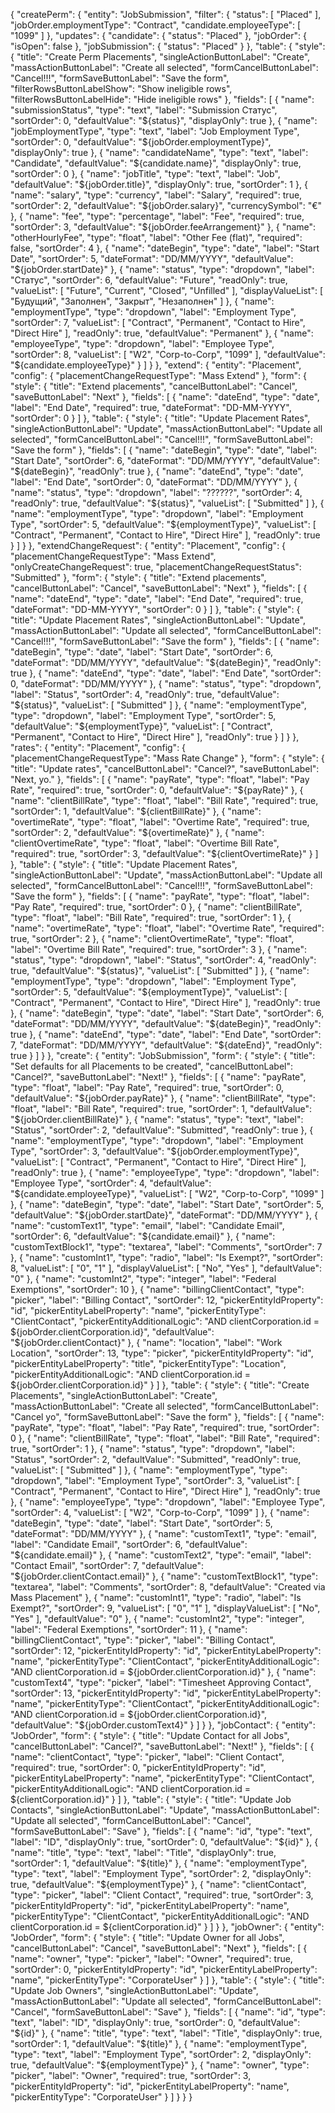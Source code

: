 {
  "createPerm": {
    "entity": "JobSubmission",
    "filter": {
      "status": [
        "Placed"
      ],
      "jobOrder.employmentType": "Contract",
      "candidate.employeeType": [
        "1099"
      ]
    },
    "updates": {
      "candidate": {
        "status": "Placed"
      },
      "jobOrder": {
        "isOpen": false
      },
      "jobSubmission": {
        "status": "Placed"
      }
    },
    "table": {
      "style": {
        "title": "Create Perm Placements",
        "singleActionButtonLabel": "Create",
        "massActionButtonLabel": "Create all selected",
        "formCancelButtonLabel": "Cancel!!!",
        "formSaveButtonLabel": "Save the form",
        "filterRowsButtonLabelShow": "Show ineligible rows",
        "filterRowsButtonLabelHide": "Hide ineligible rows"
      },
      "fields": [
        {
          "name": "submissionStatus",
          "type": "text",
          "label": "Submission Статус",
          "sortOrder": 0,
          "defaultValue": "${status}",
          "displayOnly": true
        },
        {
          "name": "jobEmploymentType",
          "type": "text",
          "label": "Job Employment Type",
          "sortOrder": 0,
          "defaultValue": "${jobOrder.employmentType}",
          "displayOnly": true
        },
        {
          "name": "candidateName",
          "type": "text",
          "label": "Candidate",
          "defaultValue": "${candidate.name}",
          "displayOnly": true,
          "sortOrder": 0
        },
        {
          "name": "jobTitle",
          "type": "text",
          "label": "Job",
          "defaultValue": "${jobOrder.title}",
          "displayOnly": true,
          "sortOrder": 1
        },
        {
          "name": "salary",
          "type": "currency",
          "label": "Salary",
          "required": true,
          "sortOrder": 2,
          "defaultValue": "${jobOrder.salary}",
          "currencySymbol": "€"
        },
        {
          "name": "fee",
          "type": "percentage",
          "label": "Fee",
          "required": true,
          "sortOrder": 3,
          "defaultValue": "${jobOrder.feeArrangement}"
        },
        {
          "name": "otherHourlyFee",
          "type": "float",
          "label": "Other Fee (flat)",
          "required": false,
          "sortOrder": 4
        },
        {
          "name": "dateBegin",
          "type": "date",
          "label": "Start Date",
          "sortOrder": 5,
          "dateFormat": "DD/MM/YYYY",
          "defaultValue": "${jobOrder.startDate}"
        },
        {
          "name": "status",
          "type": "dropdown",
          "label": "Статус",
          "sortOrder": 6,
          "defaultValue": "Future",
          "readOnly": true,
          "valueList": [
            "Future",
            "Current",
            "Closed",
            "Unfilled"
          ],
          "displayValueList": [
            "Будущий",
            "Заполнен",
            "Закрыт",
            "Незаполнен"
          ]
        },
        {
          "name": "employmentType",
          "type": "dropdown",
          "label": "Employment Type",
          "sortOrder": 7,
          "valueList": [
            "Contract",
            "Permanent",
            "Contact to Hire",
            "Direct Hire"
          ],
          "readOnly": true,
          "defaultValue": "Permanent"
        },
        {
          "name": "employeeType",
          "type": "dropdown",
          "label": "Employee Type",
          "sortOrder": 8,
          "valueList": [
            "W2",
            "Corp-to-Corp",
            "1099"
          ],
          "defaultValue": "${candidate.employeeType}"
        }
      ]
    }
  },
  "extend": {
    "entity": "Placement",
    "config": {
      "placementChangeRequestType": "Mass Extend"
    },
    "form": {
      "style": {
        "title": "Extend placements",
        "cancelButtonLabel": "Cancel",
        "saveButtonLabel": "Next"
      },
      "fields": [
        {
          "name": "dateEnd",
          "type": "date",
          "label": "End Date",
          "required": true,
          "dateFormat": "DD-MM-YYYY",
          "sortOrder": 0
        }
      ]
    },
    "table": {
      "style": {
        "title": "Update Placement Rates",
        "singleActionButtonLabel": "Update",
        "massActionButtonLabel": "Update all selected",
        "formCancelButtonLabel": "Cancel!!!",
        "formSaveButtonLabel": "Save the form"
      },
      "fields": [
        {
          "name": "dateBegin",
          "type": "date",
          "label": "Start Date",
          "sortOrder": 6,
          "dateFormat": "DD/MM/YYYY",
          "defaultValue": "${dateBegin}",
          "readOnly": true
        },
        {
          "name": "dateEnd",
          "type": "date",
          "label": "End Date",
          "sortOrder": 0,
          "dateFormat": "DD/MM/YYYY"
        },
        {
          "name": "status",
          "type": "dropdown",
          "label": "??????",
          "sortOrder": 4,
          "readOnly": true,
          "defaultValue": "${status}",
          "valueList": [
            "Submitted"
          ]
        },
        {
          "name": "employmentType",
          "type": "dropdown",
          "label": "Employment Type",
          "sortOrder": 5,
          "defaultValue": "${employmentType}",
          "valueList": [
            "Contract",
            "Permanent",
            "Contact to Hire",
            "Direct Hire"
          ],
          "readOnly": true
        }
      ]
    }
  },
  "extendChangeRequest": {
    "entity": "Placement",
    "config": {
      "placementChangeRequestType": "Mass Extend",
      "onlyCreateChangeRequest": true,
      "placementChangeRequestStatus": "Submitted"
    },
    "form": {
      "style": {
        "title": "Extend placements",
        "cancelButtonLabel": "Cancel",
        "saveButtonLabel": "Next"
      },
      "fields": [
        {
          "name": "dateEnd",
          "type": "date",
          "label": "End Date",
          "required": true,
          "dateFormat": "DD-MM-YYYY",
          "sortOrder": 0
        }
      ]
    },
    "table": {
      "style": {
        "title": "Update Placement Rates",
        "singleActionButtonLabel": "Update",
        "massActionButtonLabel": "Update all selected",
        "formCancelButtonLabel": "Cancel!!!",
        "formSaveButtonLabel": "Save the form"
      },
      "fields": [
        {
          "name": "dateBegin",
          "type": "date",
          "label": "Start Date",
          "sortOrder": 6,
          "dateFormat": "DD/MM/YYYY",
          "defaultValue": "${dateBegin}",
          "readOnly": true
        },
        {
          "name": "dateEnd",
          "type": "date",
          "label": "End Date",
          "sortOrder": 0,
          "dateFormat": "DD/MM/YYYY"
        },
        {
          "name": "status",
          "type": "dropdown",
          "label": "Status",
          "sortOrder": 4,
          "readOnly": true,
          "defaultValue": "${status}",
          "valueList": [
            "Submitted"
          ]
        },
        {
          "name": "employmentType",
          "type": "dropdown",
          "label": "Employment Type",
          "sortOrder": 5,
          "defaultValue": "${employmentType}",
          "valueList": [
            "Contract",
            "Permanent",
            "Contact to Hire",
            "Direct Hire"
          ],
          "readOnly": true
        }
      ]
    }
  },
  "rates": {
    "entity": "Placement",
    "config": {
      "placementChangeRequestType": "Mass Rate Change"
    },
    "form": {
      "style": {
        "title": "Update rates",
        "cancelButtonLabel": "Cancel?",
        "saveButtonLabel": "Next, yo."
      },
      "fields": [
        {
          "name": "payRate",
          "type": "float",
          "label": "Pay Rate",
          "required": true,
          "sortOrder": 0,
          "defaultValue": "${payRate}"
        },
        {
          "name": "clientBillRate",
          "type": "float",
          "label": "Bill Rate",
          "required": true,
          "sortOrder": 1,
          "defaultValue": "${clientBillRate}"
        },
        {
          "name": "overtimeRate",
          "type": "float",
          "label": "Overtime Rate",
          "required": true,
          "sortOrder": 2,
          "defaultValue": "${overtimeRate}"
        },
        {
          "name": "clientOvertimeRate",
          "type": "float",
          "label": "Overtime Bill Rate",
          "required": true,
          "sortOrder": 3,
          "defaultValue": "${clientOvertimeRate}"
        }
      ]
    },
    "table": {
      "style": {
        "title": "Update Placement Rates",
        "singleActionButtonLabel": "Update",
        "massActionButtonLabel": "Update all selected",
        "formCancelButtonLabel": "Cancel!!!",
        "formSaveButtonLabel": "Save the form"
      },
      "fields": [
        {
          "name": "payRate",
          "type": "float",
          "label": "Pay Rate",
          "required": true,
          "sortOrder": 0
        },
        {
          "name": "clientBillRate",
          "type": "float",
          "label": "Bill Rate",
          "required": true,
          "sortOrder": 1
        },
        {
          "name": "overtimeRate",
          "type": "float",
          "label": "Overtime Rate",
          "required": true,
          "sortOrder": 2
        },
        {
          "name": "clientOvertimeRate",
          "type": "float",
          "label": "Overtime Bill Rate",
          "required": true,
          "sortOrder": 3
        },
        {
          "name": "status",
          "type": "dropdown",
          "label": "Status",
          "sortOrder": 4,
          "readOnly": true,
          "defaultValue": "${status}",
          "valueList": [
            "Submitted"
          ]
        },
        {
          "name": "employmentType",
          "type": "dropdown",
          "label": "Employment Type",
          "sortOrder": 5,
          "defaultValue": "${employmentType}",
          "valueList": [
            "Contract",
            "Permanent",
            "Contact to Hire",
            "Direct Hire"
          ],
          "readOnly": true
        },
        {
          "name": "dateBegin",
          "type": "date",
          "label": "Start Date",
          "sortOrder": 6,
          "dateFormat": "DD/MM/YYYY",
          "defaultValue": "${dateBegin}",
          "readOnly": true
        },
        {
          "name": "dateEnd",
          "type": "date",
          "label": "End Date",
          "sortOrder": 7,
          "dateFormat": "DD/MM/YYYY",
          "defaultValue": "${dateEnd}",
          "readOnly": true
        }
      ]
    }
  },
  "create": {
    "entity": "JobSubmission",
    "form": {
      "style": {
        "title": "Set defaults for all Placements to be created",
        "cancelButtonLabel": "Cancel?",
        "saveButtonLabel": "Next!"
      },
      "fields": [
        {
          "name": "payRate",
          "type": "float",
          "label": "Pay Rate",
          "required": true,
          "sortOrder": 0,
          "defaultValue": "${jobOrder.payRate}"
        },
        {
          "name": "clientBillRate",
          "type": "float",
          "label": "Bill Rate",
          "required": true,
          "sortOrder": 1,
          "defaultValue": "${jobOrder.clientBillRate}"
        },
        {
          "name": "status",
          "type": "text",
          "label": "Status",
          "sortOrder": 2,
          "defaultValue": "Submitted",
          "readOnly": true
        },
        {
          "name": "employmentType",
          "type": "dropdown",
          "label": "Employment Type",
          "sortOrder": 3,
          "defaultValue": "${jobOrder.employmentType}",
          "valueList": [
            "Contract",
            "Permanent",
            "Contact to Hire",
            "Direct Hire"
          ],
          "readOnly": true
        },
        {
          "name": "employeeType",
          "type": "dropdown",
          "label": "Employee Type",
          "sortOrder": 4,
          "defaultValue": "${candidate.employeeType}",
          "valueList": [
            "W2",
            "Corp-to-Corp",
            "1099"
          ]
        },
        {
          "name": "dateBegin",
          "type": "date",
          "label": "Start Date",
          "sortOrder": 5,
          "defaultValue": "${jobOrder.startDate}",
          "dateFormat": "DD/MM/YYYY"
        },
        {
          "name": "customText1",
          "type": "email",
          "label": "Candidate Email",
          "sortOrder": 6,
          "defaultValue": "${candidate.email}"
        },
        {
          "name": "customTextBlock1",
          "type": "textarea",
          "label": "Comments",
          "sortOrder": 7
        },
        {
          "name": "customInt1",
          "type": "radio",
          "label": "Is Exempt?",
          "sortOrder": 8,
          "valueList": [
            "0",
            "1"
          ],
          "displayValueList": [
            "No",
            "Yes"
          ],
          "defaultValue": "0"
        },
        {
          "name": "customInt2",
          "type": "integer",
          "label": "Federal Exemptions",
          "sortOrder": 10
        },
        {
          "name": "billingClientContact",
          "type": "picker",
          "label": "Billing Contact",
          "sortOrder": 12,
          "pickerEntityIdProperty": "id",
          "pickerEntityLabelProperty": "name",
          "pickerEntityType": "ClientContact",
          "pickerEntityAdditionalLogic": "AND clientCorporation.id = ${jobOrder.clientCorporation.id}",
          "defaultValue": "${jobOrder.clientContact}"
        },
        {
          "name": "location",
          "label": "Work Location",
          "sortOrder": 13,
          "type": "picker",
          "pickerEntityIdProperty": "id",
          "pickerEntityLabelProperty": "title",
          "pickerEntityType": "Location",
          "pickerEntityAdditionalLogic": "AND clientCorporation.id = ${jobOrder.clientCorporation.id}"
        }
      ]
    },
    "table": {
      "style": {
        "title": "Create Placements",
        "singleActionButtonLabel": "Create",
        "massActionButtonLabel": "Create all selected",
        "formCancelButtonLabel": "Cancel yo",
        "formSaveButtonLabel": "Save the form"
      },
      "fields": [
        {
          "name": "payRate",
          "type": "float",
          "label": "Pay Rate",
          "required": true,
          "sortOrder": 0
        },
        {
          "name": "clientBillRate",
          "type": "float",
          "label": "Bill Rate",
          "required": true,
          "sortOrder": 1
        },
        {
          "name": "status",
          "type": "dropdown",
          "label": "Status",
          "sortOrder": 2,
          "defaultValue": "Submitted",
          "readOnly": true,
          "valueList": [
            "Submitted"
          ]
        },
        {
          "name": "employmentType",
          "type": "dropdown",
          "label": "Employment Type",
          "sortOrder": 3,
          "valueList": [
            "Contract",
            "Permanent",
            "Contact to Hire",
            "Direct Hire"
          ],
          "readOnly": true
        },
        {
          "name": "employeeType",
          "type": "dropdown",
          "label": "Employee Type",
          "sortOrder": 4,
          "valueList": [
            "W2",
            "Corp-to-Corp",
            "1099"
          ]
        },
        {
          "name": "dateBegin",
          "type": "date",
          "label": "Start Date",
          "sortOrder": 5,
          "dateFormat": "DD/MM/YYYY"
        },
        {
          "name": "customText1",
          "type": "email",
          "label": "Candidate Email",
          "sortOrder": 6,
          "defaultValue": "${candidate.email}"
        },
        {
          "name": "customText2",
          "type": "email",
          "label": "Contact Email",
          "sortOrder": 7,
          "defaultValue": "${jobOrder.clientContact.email}"
        },
        {
          "name": "customTextBlock1",
          "type": "textarea",
          "label": "Comments",
          "sortOrder": 8,
          "defaultValue": "Created via Mass Placement"
        },
        {
          "name": "customInt1",
          "type": "radio",
          "label": "Is Exempt?",
          "sortOrder": 9,
          "valueList": [
            "0",
            "1"
          ],
          "displayValueList": [
            "No",
            "Yes"
          ],
          "defaultValue": "0"
        },
        {
          "name": "customInt2",
          "type": "integer",
          "label": "Federal Exemptions",
          "sortOrder": 11
        },
        {
          "name": "billingClientContact",
          "type": "picker",
          "label": "Billing Contact",
          "sortOrder": 12,
          "pickerEntityIdProperty": "id",
          "pickerEntityLabelProperty": "name",
          "pickerEntityType": "ClientContact",
          "pickerEntityAdditionalLogic": "AND clientCorporation.id = ${jobOrder.clientCorporation.id}"
        },
        {
          "name": "customText4",
          "type": "picker",
          "label": "Timesheet Approving Contact",
          "sortOrder": 13,
          "pickerEntityIdProperty": "id",
          "pickerEntityLabelProperty": "name",
          "pickerEntityType": "ClientContact",
          "pickerEntityAdditionalLogic": "AND clientCorporation.id = ${jobOrder.clientCorporation.id}",
          "defaultValue": "${jobOrder.customText4}"
        }
      ]
    }
  },
  "jobContact": {
    "entity": "JobOrder",
    "form": {
      "style": {
        "title": "Update Contact for all Jobs",
        "cancelButtonLabel": "Cancel?",
        "saveButtonLabel": "Next!"
      },
      "fields": [
        {
          "name": "clientContact",
          "type": "picker",
          "label": "Client Contact",
          "required": true,
          "sortOrder": 0,
          "pickerEntityIdProperty": "id",
          "pickerEntityLabelProperty": "name",
          "pickerEntityType": "ClientContact",
          "pickerEntityAdditionalLogic": "AND clientCorporation.id = ${clientCorporation.id}"
        }
      ]
    },
    "table": {
      "style": {
        "title": "Update Job Contacts",
        "singleActionButtonLabel": "Update",
        "massActionButtonLabel": "Update all selected",
        "formCancelButtonLabel": "Cancel",
        "formSaveButtonLabel": "Save"
      },
      "fields": [
        {
          "name": "id",
          "type": "text",
          "label": "ID",
          "displayOnly": true,
          "sortOrder": 0,
          "defaultValue": "${id}"
        },
        {
          "name": "title",
          "type": "text",
          "label": "Title",
          "displayOnly": true,
          "sortOrder": 1,
          "defaultValue": "${title}"
        },
        {
          "name": "employmentType",
          "type": "text",
          "label": "Employment Type",
          "sortOrder": 2,
          "displayOnly": true,
          "defaultValue": "${employmentType}"
        },
        {
          "name": "clientContact",
          "type": "picker",
          "label": "Client Contact",
          "required": true,
          "sortOrder": 3,
          "pickerEntityIdProperty": "id",
          "pickerEntityLabelProperty": "name",
          "pickerEntityType": "ClientContact",
          "pickerEntityAdditionalLogic": "AND clientCorporation.id = ${clientCorporation.id}"
        }
      ]
    }
  },
  "jobOwner": {
    "entity": "JobOrder",
    "form": {
      "style": {
        "title": "Update Owner  for all Jobs",
        "cancelButtonLabel": "Cancel",
        "saveButtonLabel": "Next"
      },
      "fields": [
        {
          "name": "owner",
          "type": "picker",
          "label": "Owner",
          "required": true,
          "sortOrder": 0,
          "pickerEntityIdProperty": "id",
          "pickerEntityLabelProperty": "name",
          "pickerEntityType": "CorporateUser"
        }
      ]
    },
    "table": {
      "style": {
        "title": "Update Job Owners",
        "singleActionButtonLabel": "Update",
        "massActionButtonLabel": "Update all selected",
        "formCancelButtonLabel": "Cancel",
        "formSaveButtonLabel": "Save"
      },
      "fields": [
        {
          "name": "id",
          "type": "text",
          "label": "ID",
          "displayOnly": true,
          "sortOrder": 0,
          "defaultValue": "${id}"
        },
        {
          "name": "title",
          "type": "text",
          "label": "Title",
          "displayOnly": true,
          "sortOrder": 1,
          "defaultValue": "${title}"
        },
        {
          "name": "employmentType",
          "type": "text",
          "label": "Employment Type",
          "sortOrder": 2,
          "displayOnly": true,
          "defaultValue": "${employmentType}"
        },
        {
          "name": "owner",
          "type": "picker",
          "label": "Owner",
          "required": true,
          "sortOrder": 3,
          "pickerEntityIdProperty": "id",
          "pickerEntityLabelProperty": "name",
          "pickerEntityType": "CorporateUser"
        }
      ]
    }
  }
}
